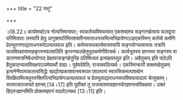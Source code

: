 +++
title = "22 यत्तु"

+++
  
  
॥18.22॥ कार्यशब्दोऽत्र नोत्पत्तिमात्रपरः; स्वकर्तव्यविषयत्वात्
एकशब्दश्च सङ्गानर्हत्वाय फलद्वारा परिमितपरः तस्यापि हेतुः
प्रागुक्तपरिमितशक्तीनामाराधनत्वमित्यभिप्रायेणाऽऽहएकस्मिन् कर्तव्ये
कर्मणि प्रेतभूतगणाद्याराधनरूपेऽत्यल्पफल इति। कर्मस्वरूपकार्यमात्रस्यापि
सङ्गयोग्यत्वाभावः तत्रापि फलविवक्षायामाहकृत्स्नफलवदिति
कृत्स्नफलहेतुभूतकर्मणीवेत्यर्थः। कार्यभूतस्य ज्ञानस्य सङ्गस्य वा
कारणमात्रनिषेधायोगात् प्रेक्षावत्सङ्गहेतुरिह प्रतिषिध्यत इत्याहवस्तुत
इति। अहैतुकम् इति पाठेऽपि हैतुकादन्यत्वविवक्षयाऽयमेवार्थो
ग्राह्यः। पूर्ववदेवेति; राजसवदित्यर्थः। एकस्मिन्कार्ये सक्तमहेतुकम्
इत्यनेनैवाल्पफलत्वसिद्धेः खद्योतप्रकाशवत्स्वरूपत एवाल्पत्वं
स्वारसिकमल्पशब्देन विवक्षितमित्यपुनरुक्तिरित्यभिप्रायेणअत्यल्पफलं च
प्रेतभूताद्याराधनरूपविषयत्वादल्पं चेत्युक्तम्। सत्त्वात्सञ्जायते ज्ञानम्
\[14।17\] इति पूर्वोक्तं तु राजसतामसज्ञानयोरज्ञानत्वविवक्षया। उक्तं
हिएतज्ज्ञानमिति प्रोक्तमज्ञानं यदतोऽन्यथा \[13।11\] इति।  
  

